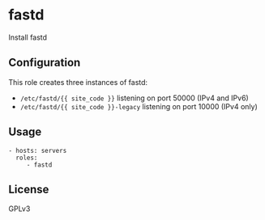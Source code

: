 fastd
=========================

Install fastd


Configuration
-------------------------

This role creates three instances of fastd:

* `/etc/fastd/{{ site_code }}` listening on port 50000 (IPv4 and IPv6)
* `/etc/fastd/{{ site_code }}-legacy` listening on port 10000 (IPv4 only)


Usage
-------------------------

    - hosts: servers
      roles:
         - fastd


License
-------------------------

GPLv3
